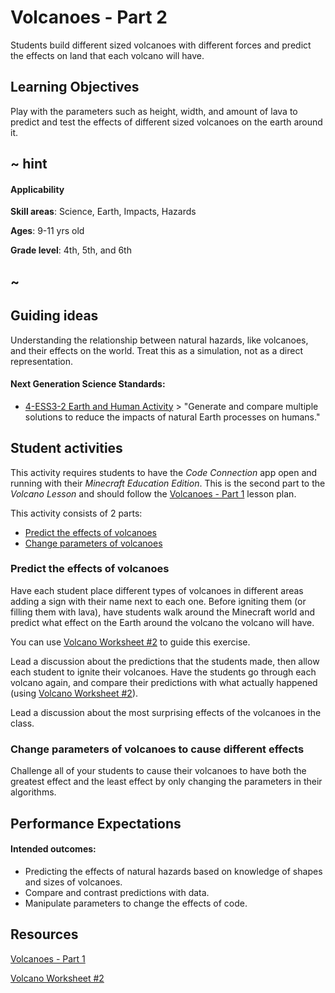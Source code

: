 # Volcanoes - Part 2

Students build different sized volcanoes with different forces and predict the effects on land that each volcano will have.

## Learning Objectives

Play with the parameters such as height, width, and amount of lava to predict and test the effects of different sized volcanoes on the earth around it.

## ~ hint

#### Applicability

**Skill areas**: Science, Earth, Impacts, Hazards

**Ages**: 9-11 yrs old

**Grade level**: 4th, 5th, and 6th

## ~

## Guiding ideas

Understanding the relationship between natural hazards, like volcanoes, and their effects on the world. Treat this as a simulation, not as a direct representation.

#### Next Generation Science Standards:

* [4-ESS3-2 Earth and Human Activity](https://www.nextgenscience.org/pe/4-ess3-2-earth-and-human-activity) > "Generate and compare multiple solutions to reduce the impacts of natural Earth processes on humans."

## Student activities

This activity requires students to have the *Code Connection* app open and running with their *Minecraft Education Edition*. This is the second part to the *Volcano Lesson* and should follow the [Volcanoes - Part 1](/lessons/volcano-part1) lesson plan.

This activity consists of 2 parts:

* [Predict the effects of volcanoes](#predict-the-effects-of-volcanoes)
* [Change parameters of volcanoes](#change-parameters-of-volcanoes-to-cause-different-effects)

### Predict the effects of volcanoes

Have each student place different types of volcanoes in different areas adding a sign with their name next to each one. Before igniting them (or filling them with lava), have students walk around the Minecraft world and predict what effect on the Earth around the volcano the volcano will have.

You can use [Volcano Worksheet #2](resource/worksheet2) to guide this exercise.

Lead a discussion about the predictions that the students made, then allow each student to ignite their volcanoes. Have the students go through each volcano again, and compare their predictions with what actually happened (using [Volcano Worksheet #2](/lessons/volcano/worksheet2)).

Lead a discussion about the most surprising effects of the volcanoes in the class.

### Change parameters of volcanoes to cause different effects

Challenge all of your students to cause their volcanoes to have both the greatest effect and the least effect by only changing the parameters in their algorithms.

## Performance Expectations

#### Intended outcomes:

* Predicting the effects of natural hazards based on knowledge of shapes and sizes of volcanoes.
* Compare and contrast predictions with data. 
* Manipulate parameters to change the effects of code.

## Resources

[Volcanoes - Part 1](/lessons/volcano-part1)

[Volcano Worksheet #2](/lessons/volcano/worksheet2)